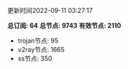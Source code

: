 更新时间2022-09-11 03:27:17

**总订阅: 64**
**总节点: 9743**
**有效节点: 2110**
- trojan节点: 95
- v2ray节点: 1665
- ss节点: 350
